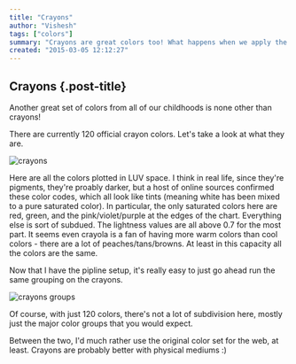 ```yaml
---
title: "Crayons"
author: "Vishesh"
tags: ["colors"]
summary: "Crayons are great colors too! What happens when we apply the same grouping schemes to the crayon data set?"
created: "2015-03-05 12:12:27"
---
```


## Crayons {.post-title}

Another great set of colors from all of our childhoods is none other than crayons!

There are currently 120 official crayon colors. Let's take a look at what they are.

![crayons](/img/crayons_luv.png)

Here are all the colors plotted in LUV space. I think in real life, since they're pigments, they're proably darker, but a host of online sources confirmed these color codes, which all look like tints (meaning white has been mixed to a pure saturated color). In particular, the only saturated colors here are red, green, and the pink/violet/purple at the edges of the chart. Everything else is sort of subdued. The lightness values are all above 0.7 for the most part. It seems even crayola is a fan of having more warm colors than cool colors - there are a lot of peaches/tans/browns. At least in this capacity all the colors are the same.

Now that I have the pipline setup, it's really easy to just go ahead run the same grouping on the crayons.

![crayons groups](/img/crayongroups_2000.png)

Of course, with just 120 colors, there's not a lot of subdivision here, mostly just the major color groups that you would expect.

Between the two, I'd much rather use the original color set for the web, at least. Crayons are probably better with physical mediums :)

